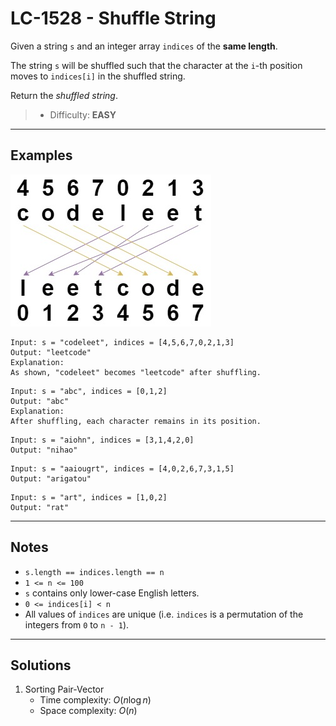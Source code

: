 # LC-1528 - Shuffle String

Given a string `s` and an integer array `indices` of the **same length**.

The string `s` will be shuffled such that the character at the `i`-th position moves to `indices[i]` in the shuffled string.

Return the *shuffled string*.

> * Difficulty: **EASY**

---
## Examples

![](../res/img/LC-1528.jpg)

```
Input: s = "codeleet", indices = [4,5,6,7,0,2,1,3]
Output: "leetcode"
Explanation:
As shown, "codeleet" becomes "leetcode" after shuffling.
```

```
Input: s = "abc", indices = [0,1,2]
Output: "abc"
Explanation:
After shuffling, each character remains in its position.
```

```
Input: s = "aiohn", indices = [3,1,4,2,0]
Output: "nihao"
```

```
Input: s = "aaiougrt", indices = [4,0,2,6,7,3,1,5]
Output: "arigatou"
```

```
Input: s = "art", indices = [1,0,2]
Output: "rat"
```

---
## Notes

* `s.length == indices.length == n`
* `1 <= n <= 100`
* `s` contains only lower-case English letters.
* `0 <= indices[i] < n`
* All values of `indices` are unique (i.e. `indices` is a permutation of the integers from `0` to `n - 1`).

---
## Solutions

1. Sorting Pair-Vector
    * Time complexity: $O(n\log{n})$
    * Space complexity: $O(n)$
